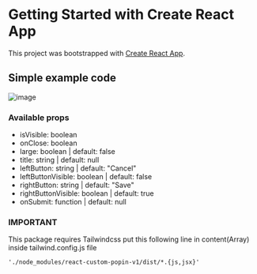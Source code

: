 
# Getting Started with Create React App

This project was bootstrapped with [Create React App](https://github.com/facebook/create-react-app).

## Simple example code
![image](https://user-images.githubusercontent.com/67202106/196662989-9ad85258-15b7-410c-9cf2-d1f4540675b7.png)

### Available props

<ul>
<li>
isVisible: boolean
</li>
<li>
onClose: boolean
</li>
<li>
large: boolean | default: false
</li>
<li>title: string | default: null</li>
<li>leftButton: string | default: "Cancel"</li>
<li>leftButtonVisible: boolean | default: false</li>
<li>rightButton: string | default: "Save"</li>
<li>rightButtonVisible: boolean | default: true</li>
<li>onSubmit: function | default: null</li>
</ul>

### IMPORTANT

This package requires Tailwindcss put this following line in content(Array) inside tailwind.config.js file

``
    './node_modules/react-custom-popin-v1/dist/*.{js,jsx}'
``
